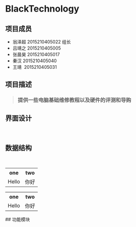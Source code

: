 # BlackTechnology

## 项目成员
* 翁泽超 2015210405022  组长
* 吕靖之 2015210405005
* 张晨昊 2015210405017
* 秦汉  2015210405040
* 王靖  2015210405031

## 项目描述 
>### 提供一些电脑基础维修教程以及硬件的评测和导购

## 界面设计
 
## 数据结构
  <div>
       <table border="0">
              <tr>
                  <th>one</th>
                    <th>two</th>
                  </tr>
                  <tr>
                    <td>Hello</td>
                    <td>你好</td>
                  </tr>
            </table>
        </div>
        
<div>
        <table border="0">
          <tr>
            <th>one</th>
            <th>two</th>
          </tr>
          <tr>
            <td>Hello</td>
            <td>你好</td>
          </tr>
        </table>
</div>
## 功能模块

